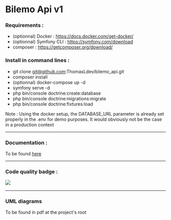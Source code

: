 # Bilemo Api v1

<h3>Requirements : </h2>

- (optionnal) Docker : https://docs.docker.com/get-docker/
- (optionnal) Symfony CLI : https://symfony.com/download
- composer : https://getcomposer.org/download/

<h3>Install in command lines : </h3>

- git clone git@github.com:ThomasLdev/bilemo_api.git
- composer install
- (optionnal) docker-compose up -d
- symfony serve -d
- php bin/console doctrine:create:database
- php bin/console doctrine:migrations:migrate
- php bin/console doctrine:fixtures:load

Note : Using the docker setup, the DATABASE_URL parameter is already set properly in the .env for demo purposes. It would obviously not be the case in a production context

<hr>

<h3>Documentation :</h3>

To be found <a href="https://localhost:8000/api/doc">here</a>

<hr>

<h3>Code quality badge :

<a href="https://codeclimate.com/github/ThomasLdev/bilemo_api/maintainability" target="_blank"><img src="https://api.codeclimate.com/v1/badges/1a1733ff9d290cb2c46e/maintainability" /></a>

<hr>

<h3>UML diagrams</h3>

To be found in pdf at the project's root

